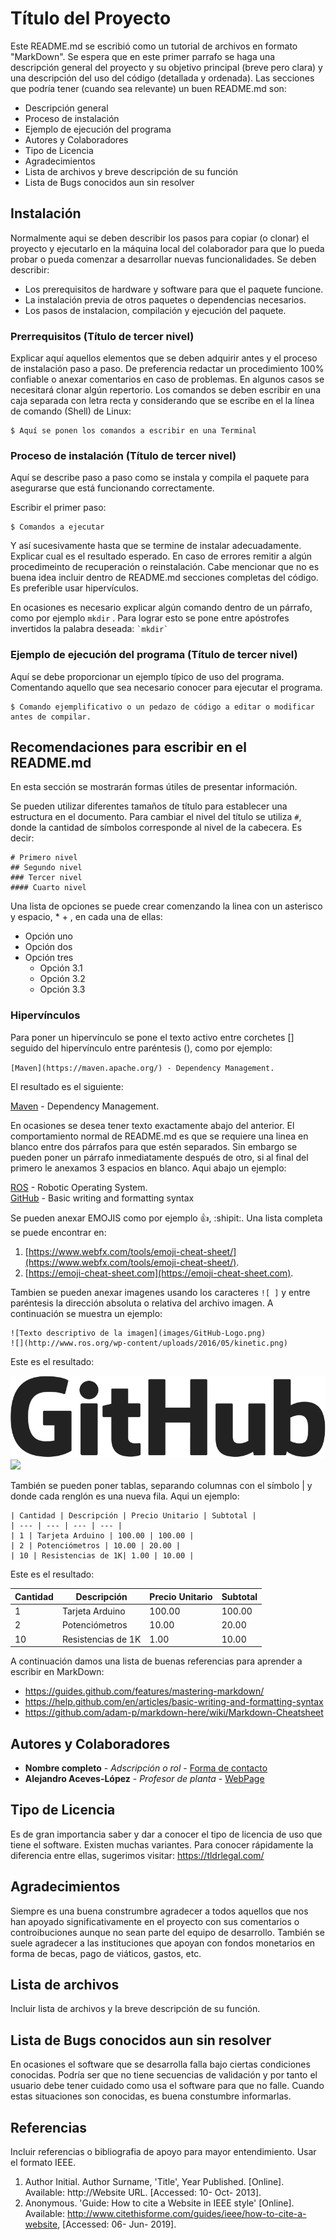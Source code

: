 # Título del Proyecto

Este README.md se escribió como un tutorial de archivos en formato "MarkDown". Se espera que en este primer parrafo se haga una descripción general del proyecto y su objetivo principal (breve pero clara) y una descripción del uso del código (detallada y ordenada). Las secciones que podría tener (cuando sea relevante) un buen README.md son:

* Descripción general
* Proceso de instalación
* Ejemplo de ejecución del programa
* Autores y Colaboradores
* Tipo de Licencia
* Agradecimientos
* Lista de archivos y breve descripción de su función
* Lista de Bugs conocidos aun sin resolver

## Instalación

Normalmente aqui se deben describir los pasos para copiar (o clonar) el proyecto y ejecutarlo en la máquina local del colaborador para que lo pueda probar o pueda comenzar a desarrollar nuevas funcionalidades. Se deben describir:
* Los prerequisitos de hardware y software para que el paquete funcione. 
* La instalación previa de otros paquetes o dependencias necesarios.
* Los pasos de instalacion, compilación y ejecución del paquete. 

### Prerrequisitos  (Título de tercer nivel) 

Explicar aquí aquellos elementos que se deben adquirir antes y el proceso de instalación paso a paso. De preferencia redactar un procedimiento 100% confiable o anexar comentarios en caso de problemas. En algunos casos se necesitará clonar algún repertorio. Los comandos se deben escribir en una caja separada con letra recta y considerando que se escribe en el la línea de comando (Shell) de Linux:

```
$ Aquí se ponen los comandos a escribir en una Terminal
```

### Proceso de instalación  (Título de tercer nivel)

Aquí se describe paso a paso como se instala y compila el paquete para asegurarse que está funcionando correctamente. 

Escribir el primer paso: 

```
$ Comandos a ejecutar
```

Y así sucesivamente hasta que se termine de instalar adecuadamente. Explicar cual es el resultado esperado. En caso de errores remitir a algún procedimeinto de recuperación o reinstalación. Cabe mencionar que no es buena idea incluir dentro de README.md secciones completas del código. Es preferible usar hipervículos. 

En ocasiones es necesario explicar algún comando dentro de un párrafo, como por ejemplo `mkdir` . Para lograr esto se pone entre apóstrofes invertidos la palabra deseada:
``` `mkdir` ```


### Ejemplo de ejecución del programa  (Título de tercer nivel)

Aquí se debe proporcionar un ejemplo típico de uso del programa. Comentando aquello que sea necesario conocer para ejecutar el programa.

```
$ Comando ejemplificativo o un pedazo de código a editar o modificar antes de compilar.
```

## Recomendaciones para escribir en el README.md

En esta sección se mostrarán formas útiles de presentar información.

Se pueden utilizar diferentes tamaños de título para establecer una estructura en el documento. Para cambiar el nivel del título se utiliza `#`, donde la cantidad de símbolos corresponde al nivel de la cabecera. Es decir:

```
# Primero nivel
## Segundo nivel
### Tercer nivel
#### Cuarto nivel
```

Una lista de opciones se puede crear comenzando la linea con un asterisco y espacio, * + <space>, en cada una de ellas:
* Opción uno
* Opción dos
* Opción tres
  - Opción 3.1
  - Opción 3.2
  - Opción 3.3

### Hipervínculos

Para poner un hipervínculo se pone el texto activo entre corchetes [] seguido del hipervínculo entre paréntesis (), como por ejemplo:

``` [Maven](https://maven.apache.org/) - Dependency Management. ```

El resultado es el siguiente:

[Maven](https://maven.apache.org/) - Dependency Management.

En ocasiones se desea tener texto exactamente abajo del anterior. El comportamiento normal de README.md es que se requiere una linea en blanco entre dos párrafos para que estén separados. Sin embargo se pueden poner un párrafo inmediatamente después de otro, si al final del primero le anexamos 3 espacios en blanco. Aqui abajo un ejemplo:

[ROS](http://ros.org) - Robotic Operating System.   
[GitHub](https://help.github.com/en/articles/basic-writing-and-formatting-syntax) - Basic writing and formatting syntax

Se pueden anexar EMOJIS como por ejemplo :+1:, :shipit:.  Una lista completa se puede encontrar en:
1. [https://www.webfx.com/tools/emoji-cheat-sheet/](https://www.webfx.com/tools/emoji-cheat-sheet/).  
2. [https://emoji-cheat-sheet.com](https://emoji-cheat-sheet.com).


Tambien se pueden anexar imagenes usando los caracteres `![ ]` y entre paréntesis la dirección absoluta o relativa del archivo imagen. A continuación se muestra un ejemplo: 

```
![Texto descriptivo de la imagen](images/GitHub-Logo.png)
![](http://www.ros.org/wp-content/uploads/2016/05/kinetic.png)
```
Este es el resultado:

![Texto descriptivo de la imagen](images/GitHub-Logo.png)
![](http://www.ros.org/wp-content/uploads/2016/05/kinetic.png)

También se pueden poner tablas, separando columnas con el símbolo | y donde cada renglón es una nueva fila. Aqui un ejemplo:

```
| Cantidad | Descripción | Precio Unitario | Subtotal |
| --- | --- | --- | --- |
| 1 | Tarjeta Arduino | 100.00 | 100.00 |
| 2 | Potenciómetros | 10.00 | 20.00 |
| 10 | Resistencias de 1K| 1.00 | 10.00 |
```
Este es el resultado:

| Cantidad | Descripción | Precio Unitario | Subtotal |
| --- | --- | --- | --- |
| 1 | Tarjeta Arduino | 100.00 | 100.00 |
| 2 | Potenciómetros | 10.00 | 20.00 |
| 10 | Resistencias de 1K| 1.00 | 10.00 |

A continuación damos una lista de buenas referencias para aprender a escribir en MarkDown:
* https://guides.github.com/features/mastering-markdown/
* https://help.github.com/en/articles/basic-writing-and-formatting-syntax 
* https://github.com/adam-p/markdown-here/wiki/Markdown-Cheatsheet

## Autores y Colaboradores

* **Nombre completo** - *Adscripción o rol* - [Forma de contacto](http://homepage.cem.itesm.mx/aaceves) 
* **Alejandro Aceves-López** - *Profesor de planta* - [WebPage](http://homepage.cem.itesm.mx/aaceves) 


## Tipo de Licencia

Es de gran importancia saber y dar a conocer el tipo de licencia de uso que tiene el software. Existen muchas variantes. Para conocer rápidamente la diferencia entre ellas, sugerimos visitar:  https://tldrlegal.com/ 

## Agradecimientos

Siempre es una buena construmbre agradecer a todos aquellos que nos han apoyado significativamente en el proyecto con sus comentarios o controibuciones aunque no sean parte del equipo de desarrollo. También se suele agradecer a las instituciones que apoyan con fondos monetarios en forma de becas, pago de viáticos, gastos, etc.

## Lista de archivos

Incluir lista de archivos y la breve descripción de su función.

## Lista de Bugs conocidos aun sin resolver

En ocasiones el software que se desarrolla falla bajo ciertas condiciones conocidas. Podría ser que no tiene secuencias de validación y por tanto el usuario debe tener cuidado como usa el software para que no falle. Cuando estas situaciones son conocidas, es buena constumbre informarlas.

## Referencias 

Incluir referencias o bibliografia de apoyo para mayor entendimiento. Usar el formato IEEE.

1. Author Initial.  Author Surname, 'Title', Year Published. [Online]. Available: http://Website URL. [Accessed: 10- Oct- 2013].
2. Anonymous. 'Guide: How to cite a Website in IEEE style' [Online]. Available: http://www.citethisforme.com/guides/ieee/how-to-cite-a-website, [Accessed: 06- Jun- 2019].
